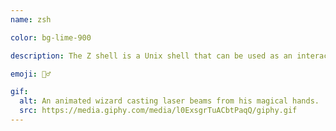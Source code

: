 ```yaml
---
name: zsh

color: bg-lime-900

description: The Z shell is a Unix shell that can be used as an interactive login shell and as a command interpreter for shell scripting.

emoji: 🧙‍♂️

gif:
  alt: An animated wizard casting laser beams from his magical hands.
  src: https://media.giphy.com/media/l0ExsgrTuACbtPaqQ/giphy.gif
---
```

